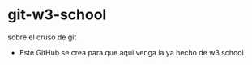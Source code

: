 # git-w3-school
sobre el cruso de git

- Este GitHub se crea para que aqui venga la ya hecho de w3 school
